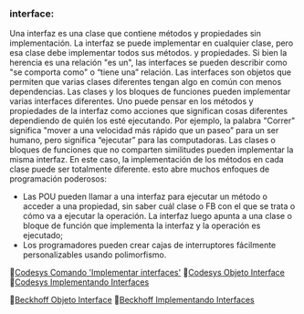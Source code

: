### interface:

Una interfaz es una clase que contiene métodos y propiedades sin implementación. 
La interfaz se puede implementar en cualquier clase, pero esa clase debe implementar todos sus métodos.
y propiedades.
Si bien la herencia es una relación "es un", las interfaces se pueden describir como "se comporta como" o
“tiene una” relación.
Las interfaces son objetos que permiten que varias clases diferentes tengan algo en común con
menos dependencias. Las clases y los bloques de funciones pueden implementar varias interfaces diferentes.
Uno puede pensar en los métodos y propiedades de la interfaz como acciones que significan cosas diferentes
dependiendo de quién los esté ejecutando. Por ejemplo, la palabra "Correr" significa "mover a una velocidad
más rápido que un paseo” para un ser humano, pero significa “ejecutar” para las computadoras.
Las clases o bloques de funciones que no comparten similitudes pueden implementar la misma interfaz. En este
caso, la implementación de los métodos en cada clase puede ser totalmente diferente. esto abre
muchos enfoques de programación poderosos:

- Las POU pueden llamar a una interfaz para ejecutar un método o acceder a una propiedad, sin saber cuál
clase o FB con el que se trata o cómo va a ejecutar la operación. 
La interfaz luego apunta a una clase o bloque de función que implementa la interfaz y la operación
es ejecutado;
- Los programadores pueden crear cajas de interruptores fácilmente personalizables usando polimorfismo.

🔗[Codesys Comando 'Implementar interfaces'](https://help.codesys.com/api-content/2/codesys/3.5.12.0/en/_cds_cmd_implement_interfaces/)
🔗[Codesys Objeto Interface](https://help.codesys.com/api-content/2/codesys/3.5.13.0/en/_cds_obj_interface/)
🔗[Codesys Implementando Interfaces](https://help.codesys.com/api-content/2/codesys/3.5.12.0/en/_cds_implementing_interface/)

🔗[Beckhoff Objeto Interface](https://infosys.beckhoff.com/english.php?content=../content/1033/tc3_plc_intro/4256428299.html&id=)
🔗[Beckhoff Implementando Interfaces](https://infosys.beckhoff.com/english.php?content=../content/1033/tc3_plc_intro/4262436875.html&id=)